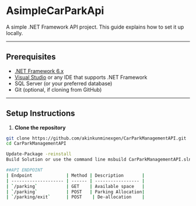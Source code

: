 # AsimpleCarParkApi

A simple .NET Framework API project. This guide explains how to set it up locally.  

---

## Prerequisites

- [.NET Framework 6.x](https://dotnet.microsoft.com/en-us/download/dotnet-framework)  
- [Visual Studio](https://visualstudio.microsoft.com/) or any IDE that supports .NET Framework  
- SQL Server (or your preferred database)  
- Git (optional, if cloning from GitHub)  

---

## Setup Instructions

1. **Clone the repository**

```bash
git clone https://github.com/akinkunminexgen/CarParkManagementAPI.git
cd CarParkManagementAPI

Update-Package -reinstall
Build Solution or use the command line msbuild CarParkManagementAPI.sln

##API ENDPOINT
| Endpoint             | Method | Description       |
| -------------------- | ------ | ----------------- |
| `/parking`           | GET    | Available space   |
| `/parking`           | POST   | Parking Allocation|
| `/parking/exit`      | POST    | De-allocation    |

